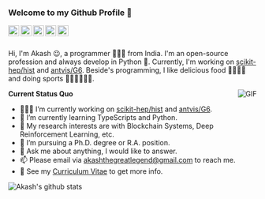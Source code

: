 ### Welcome to my Github Profile 👋
<a href="https://www.akashsharma.live/">
  <img align="left" alt="'Website" width="22px" src="https://image.flaticon.com/icons/svg/2301/2301129.svg" />
</a>
<a href="https://twitter.com/AkashTheGreat_1">
  <img align="left" alt="Twitter" width="22px" src="https://cdn.jsdelivr.net/npm/simple-icons@v3/icons/twitter.svg">
</a>
<a href="https://www.linkedin.com/in/akash-sharma-246b67165">
  <img align="left" alt="LinkedIn" width="22px" src="https://cdn.jsdelivr.net/npm/simple-icons@3.1.0/icons/linkedin.svg" />
</a>
<a href="https://t.me/AkashTheGreat">
  <img align="left" alt="Telegram" width="22px" src="https://cdn.jsdelivr.net/npm/simple-icons@v3/icons/telegram.svg" />
</a>
<a href="mailto:akashthegreatlegend@gmail.com">
  <img align="left" alt="'Gmail" width="22px" src="https://cdn.jsdelivr.net/npm/simple-icons@3.1.0/icons/gmail.svg" />
</a>



<br />
<br />

Hi, I'm Akash 😉, a programmer 👨🏻‍💻 from India. I'm an open-source profession and always develop in Python 🐍. Currently, I'm working on [scikit-hep/hist](https://github.com/scikit-hep/hist) and [antvis/G6](https://github.com/antvis/G6). Beside's programming, I like delicious food 🥗🥩🌮🍣 and doing sports 🏃⛹️‍♂️🏋🏼‍♂️.

  <img align="right" alt="GIF" src="https://media.giphy.com/media/iIqmM5tTjmpOB9mpbn/giphy.gif" />

**Current Status Quo**

- 👨🏻‍💻 I’m currently working on [scikit-hep/hist](https://github.com/scikit-hep/hist) and [antvis/G6](https://github.com/antvis/G6).
- 🌱 I’m currently learning TypeScripts and Python.
- 🤔 My research interests are with Blockchain Systems, Deep Reinforcement Learning, etc.
- 💼 I’m pursuing a Ph.D. degree or R.A. position.
- 💬 Ask me about anything, I would like to answer.
- 📫 Please email via akashthegreatlegend@gmail.com to reach me.
- 👀 See my [Curriculum Vitae](https://www.akashsharma.live/resume/Akash_Sharma_One_Page_CV.pdf) to get more info.

![Akash's github stats](https://github-readme-stats.vercel.app/api?username=Akash-Sharma-1&show_icons=true&hide_border=true&hide=["issues","stars"])
